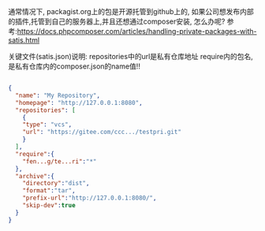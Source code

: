 通常情况下, packagist.org上的包是开源托管到github上的, 
如果公司想发布内部的插件,托管到自己的服务器上,并且还想通过composer安装, 怎么办呢?
参考:https://docs.phpcomposer.com/articles/handling-private-packages-with-satis.html

关键文件(satis.json)说明:
repositories中的url是私有仓库地址
require内的包名,是私有仓库内的composer.json的name值!!
```json

{
  "name": "My Repository",
  "homepage": "http://127.0.0.1:8080",
  "repositories": [
    {
    "type": "vcs", 
    "url": "https://gitee.com/ccc.../testpri.git"
    }
  ],
  "require":{
    "fen...g/te...ri":"*"
  },
  "archive":{
    "directory":"dist",
    "format":"tar",
    "prefix-url":"http://127.0.0.1:8080/",
    "skip-dev":true
  }
}


```